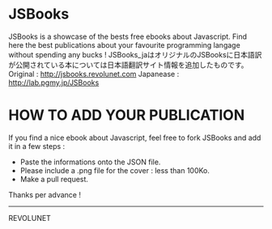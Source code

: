 JSBooks
=======

JSBooks is a showcase of the bests free ebooks about Javascript. Find here the best publications about your favourite programming langage without spending any bucks !
JSBooks_jaはオリジナルのJSBooksに日本語訳が公開されている本については日本語翻訳サイト情報を追加したものです。
Original : http://jsbooks.revolunet.com
Japanease : http://lab.pgmy.jp/JSBooks


HOW TO ADD YOUR PUBLICATION
===========================

If you find a nice ebook about Javascript, feel free to fork JSBooks and add it in a few steps :

- Paste the informations onto the JSON file.
- Please include a .png file for the cover : less than 100Ko.
- Make a pull request.

Thanks per advance !

---
REVOLUNET